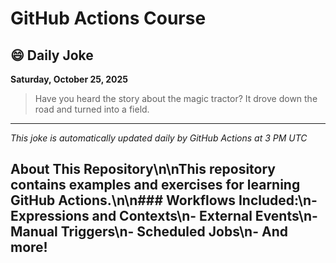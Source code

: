 # GitHub Actions Course

## 😄 Daily Joke

**Saturday, October 25, 2025**

> Have you heard the story about the magic tractor? It drove down the road and turned into a field.

---

*This joke is automatically updated daily by GitHub Actions at 3 PM UTC*

## About This Repository\n\nThis repository contains examples and exercises for learning GitHub Actions.\n\n### Workflows Included:\n- Expressions and Contexts\n- External Events\n- Manual Triggers\n- Scheduled Jobs\n- And more!
